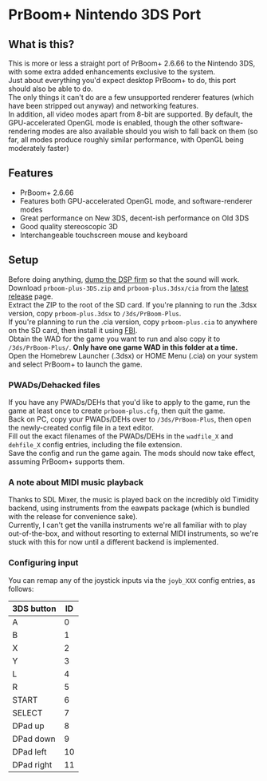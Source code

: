 # PrBoom+ Nintendo 3DS Port

## What is this?
This is more or less a straight port of PrBoom+ 2.6.66 to the Nintendo 3DS, with some extra added enhancements exclusive to the system.  
Just about everything you'd expect desktop PrBoom+ to do, this port should also be able to do.  
The only things it can't do are a few unsupported renderer features (which have been stripped out anyway) and networking features.  
In addition, all video modes apart from 8-bit are supported. By default, the GPU-accelerated OpenGL mode is enabled, though the other software-rendering modes are also available should you wish to fall back on them (so far, all modes produce roughly similar performance, with OpenGL being moderately faster)  

## Features
- PrBoom+ 2.6.66
- Features both GPU-accelerated OpenGL mode, and software-renderer modes
- Great performance on New 3DS, decent-ish performance on Old 3DS
- Good quality stereoscopic 3D
- Interchangeable touchscreen mouse and keyboard

## Setup
Before doing anything, [dump the DSP firm](https://github.com/zoogie/DSP1/releases) so that the sound will work.
Download `prboom-plus-3DS.zip` and `prboom-plus.3dsx/cia` from the [latest release](https://github.com/Voxel9/PrBoom-Plus-3DS/releases/latest) page.  
Extract the ZIP to the root of the SD card. If you're planning to run the .3dsx version, copy `prboom-plus.3dsx` to `/3ds/PrBoom-Plus`.  
If you're planning to run the .cia version, copy `prboom-plus.cia` to anywhere on the SD card, then install it using [FBI](https://github.com/Steveice10/FBI).  
Obtain the WAD for the game you want to run and also copy it to `/3ds/PrBoom-Plus/`. **Only have one game WAD in this folder at a time.**  
Open the Homebrew Launcher (.3dsx) or HOME Menu (.cia) on your system and select PrBoom+ to launch the game.  

### PWADs/Dehacked files
If you have any PWADs/DEHs that you'd like to apply to the game, run the game at least once to create `prboom-plus.cfg`, then quit the game.  
Back on PC, copy your PWADs/DEHs over to `/3ds/PrBoom-Plus`, then open the newly-created config file in a text editor.  
Fill out the exact filenames of the PWADs/DEHs in the `wadfile_X` and `dehfile_X` config entries, including the file extension.  
Save the config and run the game again. The mods should now take effect, assuming PrBoom+ supports them.  

### A note about MIDI music playback
Thanks to SDL Mixer, the music is played back on the incredibly old Timidity backend, using instruments from the eawpats package (which is bundled with the release for convenience sake).  
Currently, I can't get the vanilla instruments we're all familiar with to play out-of-the-box, and without resorting to external MIDI instruments, so we're stuck with this for now until a different backend is implemented.  

### Configuring input
You can remap any of the joystick inputs via the `joyb_XXX` config entries, as follows:  

| 3DS button | ID |
| ---------- | -- |
| A          | 0  |
| B          | 1  |
| X          | 2  |
| Y          | 3  |
| L          | 4  |
| R          | 5  |
| START      | 6  |
| SELECT     | 7  |
| DPad up    | 8  |
| DPad down  | 9  |
| DPad left  | 10 |
| DPad right | 11 |
